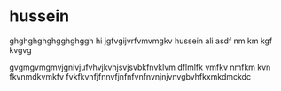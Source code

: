 # hussein
ghghghghghgghghggh
hi jgfvgijvrfvmvmgkv
hussein ali asdf nm km kgf kvgvg

gvgmgvmgmvjgnivjufvhvjkvhjsvjsvbkfnvklvm dflmlfk vmfkv nmfkm kvn fkvnmdkvmkfv
fvkfkvnfjfnnvfjnfnfvnfnvnjnjvnvgbvhfkxmkdmckdc
